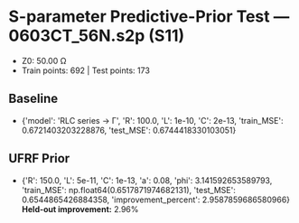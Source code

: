 # S-parameter Predictive-Prior Test — 0603CT_56N.s2p (S11)
- Z0: 50.00 Ω
- Train points: 692  |  Test points: 173

## Baseline
- {'model': 'RLC series -> Γ', 'R': 100.0, 'L': 1e-10, 'C': 2e-13, 'train_MSE': 0.6721403203228876, 'test_MSE': 0.6744418330103051}

## UFRF Prior
- {'R': 150.0, 'L': 5e-11, 'C': 1e-13, 'a': 0.08, 'phi': 3.141592653589793, 'train_MSE': np.float64(0.6517871974682131), 'test_MSE': 0.6544865426884358, 'improvement_percent': 2.9587859686580966}
**Held-out improvement:** 2.96%